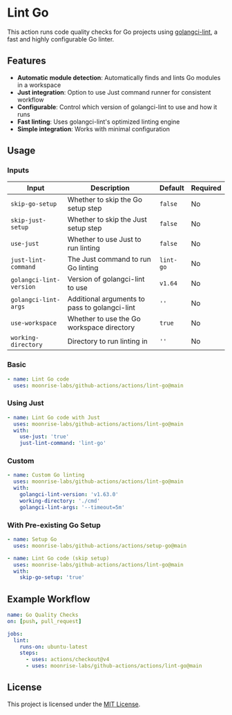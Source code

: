 # Lint Go

This action runs code quality checks for Go projects using [golangci-lint](https://golangci-lint.run/), a fast and highly configurable Go linter.

## Features

- **Automatic module detection**: Automatically finds and lints Go modules in a workspace
- **Just integration**: Option to use Just command runner for consistent workflow
- **Configurable**: Control which version of golangci-lint to use and how it runs
- **Fast linting**: Uses golangci-lint's optimized linting engine
- **Simple integration**: Works with minimal configuration

## Usage

### Inputs

| Input                   | Description                                   | Default   | Required |
| ----------------------- | --------------------------------------------- | --------- | -------- |
| `skip-go-setup`         | Whether to skip the Go setup step             | `false`   | No       |
| `skip-just-setup`       | Whether to skip the Just setup step           | `false`   | No       |
| `use-just`              | Whether to use Just to run linting            | `false`   | No       |
| `just-lint-command`     | The Just command to run Go linting            | `lint-go` | No       |
| `golangci-lint-version` | Version of golangci-lint to use               | `v1.64`   | No       |
| `golangci-lint-args`    | Additional arguments to pass to golangci-lint | `''`      | No       |
| `use-workspace`         | Whether to use the Go workspace directory     | `true`    | No       |
| `working-directory`     | Directory to run linting in                   | `''`      | No       |

### Basic

```yaml
- name: Lint Go code
  uses: moonrise-labs/github-actions/actions/lint-go@main
```

### Using Just

```yaml
- name: Lint Go code with Just
  uses: moonrise-labs/github-actions/actions/lint-go@main
  with:
    use-just: 'true'
    just-lint-command: 'lint-go'
```

### Custom

```yaml
- name: Custom Go linting
  uses: moonrise-labs/github-actions/actions/lint-go@main
  with:
    golangci-lint-version: 'v1.63.0'
    working-directory: './cmd'
    golangci-lint-args: '--timeout=5m'
```

### With Pre-existing Go Setup

```yaml
- name: Setup Go
  uses: moonrise-labs/github-actions/actions/setup-go@main

- name: Lint Go code (skip setup)
  uses: moonrise-labs/github-actions/actions/lint-go@main
  with:
    skip-go-setup: 'true'
```

## Example Workflow

```yaml
name: Go Quality Checks
on: [push, pull_request]

jobs:
  lint:
    runs-on: ubuntu-latest
    steps:
      - uses: actions/checkout@v4
      - uses: moonrise-labs/github-actions/actions/lint-go@main
```

## License

This project is licensed under the [MIT License](../../LICENSE).
